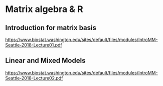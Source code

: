 

# Matrix algebra & R
## Introduction for matrix basis
https://www.biostat.washington.edu/sites/default/files/modules/IntroMM-Seattle-2018-Lecture01.pdf 
## Linear and Mixed Models 
https://www.biostat.washington.edu/sites/default/files/modules/IntroMM-Seattle-2018-Lecture02.pdf
